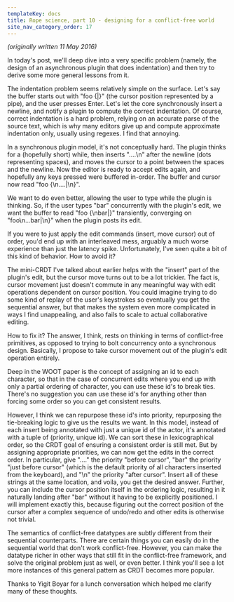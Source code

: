 ```yaml
---
templateKey: docs
title: Rope science, part 10 - designing for a conflict-free world
site_nav_category_order: 17
---
```


_(originally written 11 May 2016)_

In today's post, we'll deep dive into a very specific problem (namely, the design of an asynchronous plugin that does indentation) and then try to derive some more general lessons from it.

The indentation problem seems relatively simple on the surface. Let's say the buffer starts out with "foo {\|}" (the cursor position represented by a pipe), and the user presses Enter. Let's let the core synchronously insert a newline, and notify a plugin to compute the correct indentation. Of course, correct indentation is a hard problem, relying on an accurate parse of the source text, which is why many editors give up and compute approximate indentation only, usually using regexes. I find that annoying.

In a synchronous plugin model, it's not conceptually hard. The plugin thinks for a (hopefully short) while, then inserts "....\n" after the newline (dots representing spaces), and moves the cursor to a point between the spaces and the newline. Now the editor is ready to accept edits again, and hopefully any keys pressed were buffered in-order. The buffer and cursor now read "foo {\n....\|\n}".

We want to do even better, allowing the user to type while the plugin is thinking. So, if the user types "bar" concurrently with the plugin's edit, we want the buffer to read "foo {\nbar\|}" transiently, converging on "foo\n...bar\|\n}" when the plugin posts its edit.

If you were to just apply the edit commands (insert, move cursor) out of order, you'd end up with an interleaved mess, arguably a much worse experience than just the latency spike. Unfortunately, I've seen quite a bit of this kind of behavior. How to avoid it?

The mini-CRDT I've talked about earlier helps with the "insert" part of the plugin's edit, but the cursor move turns out to be a lot trickier. The fact is, cursor movement just doesn't commute in any meaningful way with edit operations dependent on cursor position. You could imagine trying to do some kind of replay of the user's keystrokes so eventually you get the sequential answer, but that makes the system even more complicated in ways I find unappealing, and also fails to scale to actual collaborative editing.

How to fix it? The answer, I think, rests on thinking in terms of conflict-free primitives, as opposed to trying to bolt concurrency onto a synchronous design. Basically, I propose to take cursor movement out of the plugin's edit operation entirely.

Deep in the WOOT paper is the concept of assigning an id to each character, so that in the case of concurrent edits where you end up with only a partial ordering of character, you can use these id's to break ties. There's no suggestion you can use these id's for anything other than forcing some order so you can get consistent results.

However, I think we can repurpose these id's into priority, repurposing the tie-breaking logic to give us the results we want. In this model, instead of each insert being annotated with just a unique id of the actor, it's annotated with a tuple of (priority, unique id). We can sort these in lexicographical order, so the CRDT goal of ensuring a consistent order is still met. But by assigning appropriate priorities, we can now get the edits in the correct order. In particular, give "...." the priority "before cursor", "bar" the priority "just before cursor" (which is the default priority of all characters inserted from the keyboard), and "\n" the priority "after cursor". Insert all of these strings at the same location, and voila, you get the desired answer. Further, you can include the cursor position itself in the ordering logic, resulting in it naturally landing after "bar" without it having to be explicitly positioned. I will implement exactly this, because figuring out the correct position of the cursor after a complex sequence of undo/redo and other edits is otherwise not trivial.

The semantics of conflict-free datatypes are subtly different from their sequential counterparts. There are certain things you can easily do in the sequential world that don't work conflict-free. However, you can make the datatype richer in other ways that still fit in the conflict-free framework, and solve the original problem just as well, or even better. I think you'll see a lot more instances of this general pattern as CRDT becomes more popular.

Thanks to Yigit Boyar for a lunch conversation which helped me clarify many of these thoughts.
